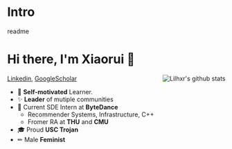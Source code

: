 # Intro
readme

# Hi there, I'm Xiaorui 👋

<a href="http://google.com">
 <img align="right" src="https://github-readme-stats.vercel.app/api?username=Lilhxr&show_icons=true&title_color=ff8f1c&icon_color=250E62&text_color=193549&bg_color=f2fcff" alt="Lilhxr's github stats" />
</a>

[Linkedin](https://www.linkedin.com/in/lil-hxr/), [GoogleScholar](https://scholar.google.com/citations?hl=en&user=fhqzdSAAAAAJ&view_op=list_works&sortby=title)
 - 📌 **Self-motivated** Learner.
 - ✨ **Leader** of mutiple communities
 - 👔 Current SDE Intern at **ByteDance**
   - Recommender Systems, Infrastructure, C++
   - Fromer RA at **THU** and **CMU**
 - 🎓 Proud **USC Trojan**
 - ✏ Male **Feminist**
 
## 
